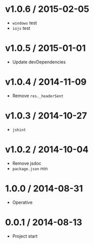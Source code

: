 v1.0.6 / 2015-02-05
==================

  * `windows` test
  * `iojs` test

v1.0.5 / 2015-01-01
==================

  * Update devDependencies

v1.0.4 / 2014-11-09
==================

  * Remove `res._headerSent`

v1.0.3 / 2014-10-27
==================

  * `jshint`

v1.0.2 / 2014-10-04
==================

  * Remove jsdoc
  * `package.json` min

1.0.0 / 2014-08-31
==================

  * Operative

0.0.1 / 2014-08-13
==================

  * Project start
